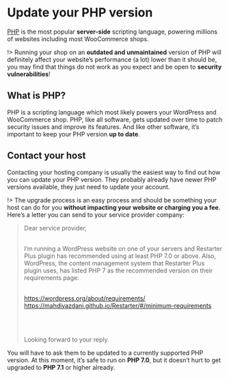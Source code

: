 # Update your PHP version

[PHP](http://www.php.net) is the most popular **server-side** scripting language, powering millions of websites including most WooCommerce shops.

!> Running your shop on an **outdated and unmaintained** version of PHP will definitely affect your website’s performance (a lot) lower than it should be, you may find that things do not work as you expect and be open to **security vulnerabilities**!

## What is PHP?

PHP is a scripting language which most likely powers your WordPress and WooCommerce shop. PHP, like all software, gets updated over time to patch security issues and improve its features. And like other software, it’s important to keep your PHP version **up to date**.

## Contact your host

Contacting your hosting company is usually the easiest way to find out how you can update your PHP version. They probably already have newer PHP versions available, they just need to update your account.

!> The upgrade process is an easy process and should be something your host can do for you **without impacting your website or charging you a fee**. Here’s a letter you can send to your service provider company:

<blockquote>
Dear service provider,<br/><br/>

I’m running a WordPress website on one of your servers and Restarter Plus plugin has recommended using at least PHP 7.0 or above. Also, WordPress, the content management system that Restarter Plus plugin uses, has listed PHP 7 as the recommended version on their requirements page:<br/><br/>

https://wordpress.org/about/requirements/<br/>
https://mahdiyazdani.github.io/Restarter/#/minimum-requirements

<br/><br/>

Looking forward to your reply.
</blockquote>

You will have to ask them to be updated to a currently supported PHP version. At this moment, it’s safe to run on **PHP 7.0**, but it doesn’t hurt to get upgraded​ to **PHP 7.1** or higher already.
